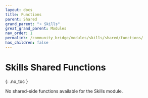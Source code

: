 ```yaml
---
layout: docs
title: Functions
parent: Shared
grand_parent: "⭐ Skills"
great_grand_parent: Modules
nav_order: 1
permalink: /community_bridge/modules/skills/shared/functions/
has_children: false
---
```


# Skills Shared Functions
{: .no_toc }

No shared-side functions available for the Skills module.
